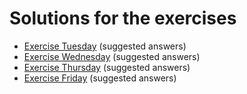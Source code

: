# Solutions for the exercises

- [Exercise Tuesday](https://github.com/dougaparry/Intro-to-R/blob/master/Exercises/1_Tuesday.md) (suggested answers)
- [Exercise Wednesday](https://github.com/dougaparry/Intro-to-R/blob/master/Exercises/2_Wednesday.md) (suggested answers)
- [Exercise Thursday](https://github.com/dougaparry/Intro-to-R/blob/master/Exercises/3_Thursday.md) (suggested answers)
- [Exercise Friday](https://github.com/dougaparry/Intro-to-R/blob/master/Exercises/4_Friday.md) (suggested answers)
